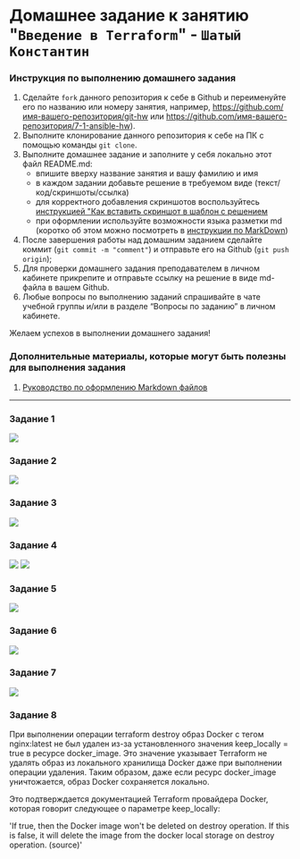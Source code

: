 # Домашнее задание к занятию "`Введение в Terraform`" - `Шатый Константин`


### Инструкция по выполнению домашнего задания

   1. Сделайте `fork` данного репозитория к себе в Github и переименуйте его по названию или номеру занятия, например, https://github.com/имя-вашего-репозитория/git-hw или  https://github.com/имя-вашего-репозитория/7-1-ansible-hw).
   2. Выполните клонирование данного репозитория к себе на ПК с помощью команды `git clone`.
   3. Выполните домашнее задание и заполните у себя локально этот файл README.md:
      - впишите вверху название занятия и вашу фамилию и имя
      - в каждом задании добавьте решение в требуемом виде (текст/код/скриншоты/ссылка)
      - для корректного добавления скриншотов воспользуйтесь [инструкцией "Как вставить скриншот в шаблон с решением](https://github.com/netology-code/sys-pattern-homework/blob/main/screen-instruction.md)
      - при оформлении используйте возможности языка разметки md (коротко об этом можно посмотреть в [инструкции  по MarkDown](https://github.com/netology-code/sys-pattern-homework/blob/main/md-instruction.md))
   4. После завершения работы над домашним заданием сделайте коммит (`git commit -m "comment"`) и отправьте его на Github (`git push origin`);
   5. Для проверки домашнего задания преподавателем в личном кабинете прикрепите и отправьте ссылку на решение в виде md-файла в вашем Github.
   6. Любые вопросы по выполнению заданий спрашивайте в чате учебной группы и/или в разделе “Вопросы по заданию” в личном кабинете.
   
Желаем успехов в выполнении домашнего задания!
   
### Дополнительные материалы, которые могут быть полезны для выполнения задания

1. [Руководство по оформлению Markdown файлов](https://gist.github.com/Jekins/2bf2d0638163f1294637#Code)

---
### Задание 1
<img src="img/01.png">


### Задание 2

<img src="img/02.png">

### Задание 3

<img src="img/03.png">

### Задание 4

<img src="img/04.png">

<img src="img/04-01.png">

### Задание 5

<img src="img/05.png">

### Задание 6

<img src="img/06.png">

### Задание 7

<img src="img/07.png">

### Задание 8

При выполнении операции terraform destroy образ Docker с тегом nginx:latest не был удален из-за установленного значения keep_locally = true в ресурсе docker_image. Это значение указывает Terraform не удалять образ из локального хранилища Docker даже при выполнении операции удаления. Таким образом, даже если ресурс docker_image уничтожается, образ Docker сохраняется локально.

Это подтверждается документацией Terraform провайдера Docker, которая говорит следующее о параметре keep_locally:

'If true, then the Docker image won't be deleted on destroy operation. If this is false, it will delete the image from the docker local storage on destroy operation. (source)'



